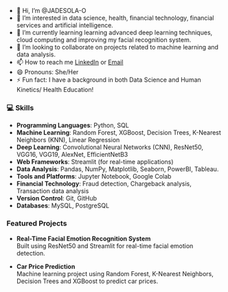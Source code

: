 - 👋 Hi, I’m @JADESOLA-O
- 👀 I’m interested in data science, health, financial technology, financial services and artificial intelligence.
- 🌱 I’m currently learning learning advanced deep learning techniques, cloud computing and improving my facial recognition system.
- 💞️ I’m looking to collaborate on projects related to machine learning and data analysis.
- 📫 How to reach me [LinkedIn](https://www.linkedin.com/in/jadesolao/) or [Email](jadesolaoladeinde@gmail.com)
- 😄 Pronouns: She/Her
- ⚡ Fun fact: I have a background in both Data Science and Human Kinetics/ Health Education!

<!---
JADESOLA-O/JADESOLA-O is a ✨ special ✨ repository because its `README.md` (this file) appears on your GitHub profile.
You can click the Preview link to take a look at your changes.
--->
### 💻 Skills
- **Programming Languages**: Python, SQL  
- **Machine Learning**: Random Forest, XGBoost, Decision Trees, K-Nearest Neighbors (KNN), Linear Regression  
- **Deep Learning**: Convolutional Neural Networks (CNN), ResNet50, VGG16, VGG19, AlexNet, EfficientNetB3  
- **Web Frameworks**: Streamlit (for real-time applications)  
- **Data Analysis**: Pandas, NumPy, Matplotlib, Seaborn, PowerBI, Tableau.
- **Tools and Platforms**: Jupyter Notebook, Google Colab  
- **Financial Technology**: Fraud detection, Chargeback analysis, Transaction data analysis  
- **Version Control**: Git, GitHub  
- **Databases**: MySQL, PostgreSQL

### Featured Projects
- **Real-Time Facial Emotion Recognition System**  
  Built using ResNet50 and Streamlit for real-time facial emotion detection.
  
- **Car Price Prediction**  
  Machine learning project using Random Forest, K-Nearest Neighbors, Decision Trees and XGBoost to predict car prices. 
